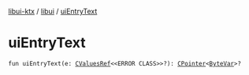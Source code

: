 [libui-ktx](../index.md) / [libui](index.md) / [uiEntryText](./ui-entry-text.md)

# uiEntryText

`fun uiEntryText(e: `[`CValuesRef`](../kotlinx.cinterop/-c-values-ref/index.md)`<<ERROR CLASS>>?): `[`CPointer`](../kotlinx.cinterop/-c-pointer/index.md)`<`[`ByteVar`](../kotlinx.cinterop/-byte-var.md)`>?`